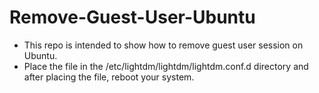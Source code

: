# Remove-Guest-User-Ubuntu
- This repo is intended to show how to remove guest user session on Ubuntu.
- Place the file in the /etc/lightdm/lightdm/lightdm.conf.d directory and after placing the file, reboot your system.
